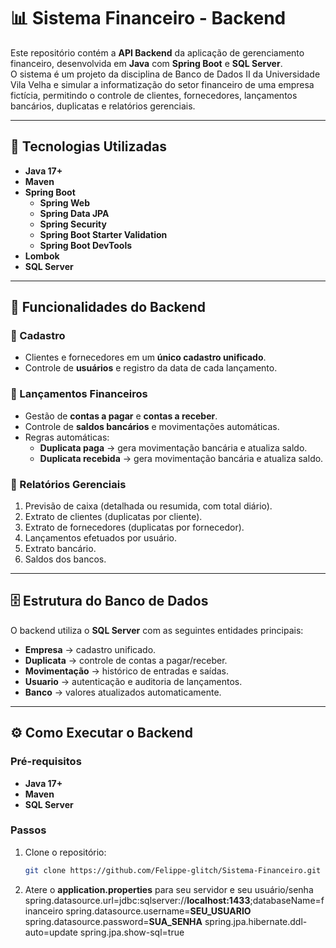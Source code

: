 # 📊 Sistema Financeiro - Backend

Este repositório contém a **API Backend** da aplicação de gerenciamento financeiro, desenvolvida em **Java** com **Spring Boot** e **SQL Server**.  
O sistema é um projeto da disciplina de Banco de Dados II da Universidade Vila Velha e simular a informatização do setor financeiro de uma empresa fictícia, permitindo o controle de clientes, fornecedores, lançamentos bancários, duplicatas e relatórios gerenciais.

---

## 🚀 Tecnologias Utilizadas
- **Java 17+**
- **Maven** 
- **Spring Boot**
  - **Spring Web** 
  - **Spring Data JPA** 
  - **Spring Security** 
  - **Spring Boot Starter Validation** 
  - **Spring Boot DevTools** 
- **Lombok** 
- **SQL Server** 

---

## 📌 Funcionalidades do Backend
### 🔹 Cadastro
- Clientes e fornecedores em um **único cadastro unificado**.
- Controle de **usuários** e registro da data de cada lançamento.

### 🔹 Lançamentos Financeiros
- Gestão de **contas a pagar** e **contas a receber**.
- Controle de **saldos bancários** e movimentações automáticas.
- Regras automáticas:
  - **Duplicata paga** → gera movimentação bancária e atualiza saldo.
  - **Duplicata recebida** → gera movimentação bancária e atualiza saldo.

### 🔹 Relatórios Gerenciais
1. Previsão de caixa (detalhada ou resumida, com total diário).  
2. Extrato de clientes (duplicatas por cliente).  
3. Extrato de fornecedores (duplicatas por fornecedor).  
4. Lançamentos efetuados por usuário.  
5. Extrato bancário.  
6. Saldos dos bancos.  

---

## 🗄️ Estrutura do Banco de Dados
O backend utiliza o **SQL Server** com as seguintes entidades principais:

- **Empresa** → cadastro unificado.  
- **Duplicata** → controle de contas a pagar/receber.  
- **Movimentação** → histórico de entradas e saídas.  
- **Usuario** → autenticação e auditoria de lançamentos.  
- **Banco** → valores atualizados automaticamente.  

---

## ⚙️ Como Executar o Backend
### Pré-requisitos
- **Java 17+**
- **Maven**
- **SQL Server**

### Passos
1. Clone o repositório:
   ```bash
   git clone https://github.com/Felippe-glitch/Sistema-Financeiro.git
2. Atere o **application.properties** para seu servidor e seu usuário/senha
   spring.datasource.url=jdbc:sqlserver://**localhost:1433**;databaseName=financeiro
  spring.datasource.username=**SEU_USUARIO**
  spring.datasource.password=**SUA_SENHA**
  spring.jpa.hibernate.ddl-auto=update
  spring.jpa.show-sql=true
